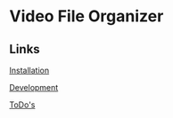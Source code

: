 # Video File Organizer

## Links

[Installation](docs/Installation.md)

[Development](docs/Development.md)

[ToDo's](docs/TODO.md)
